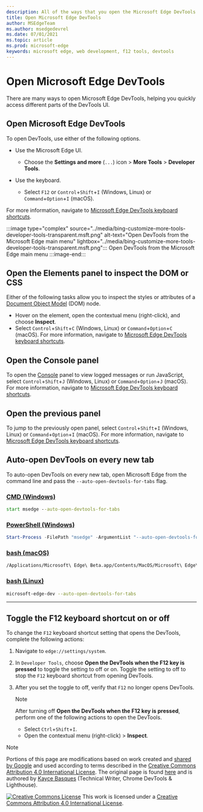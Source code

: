 ```yaml
---
description: All of the ways that you open the Microsoft Edge DevTools.
title: Open Microsoft Edge DevTools
author: MSEdgeTeam
ms.author: msedgedevrel
ms.date: 07/01/2021
ms.topic: article
ms.prod: microsoft-edge
keywords: microsoft edge, web development, f12 tools, devtools
---
```

<!-- Copyright Kayce Basques

   Licensed under the Apache License, Version 2.0 (the "License");
   you may not use this file except in compliance with the License.
   You may obtain a copy of the License at

       https://www.apache.org/licenses/LICENSE-2.0

   Unless required by applicable law or agreed to in writing, software
   distributed under the License is distributed on an "AS IS" BASIS,
   WITHOUT WARRANTIES OR CONDITIONS OF ANY KIND, either express or implied.
   See the License for the specific language governing permissions and
   limitations under the License. -->
# Open Microsoft Edge DevTools

There are many ways to open Microsoft Edge DevTools, helping you quickly access different parts of the DevTools UI.


<!-- ====================================================================== -->
## Open Microsoft Edge DevTools

To open DevTools, use either of the following options.

*   Use the Microsoft Edge UI.
    *  Choose the **Settings and more** (`...`) icon >  **More Tools** >  **Developer Tools**.

*   Use the keyboard.
    *   Select `F12` or `Control`+`Shift`+`I` (Windows, Linux) or `Command`+`Option`+`I` (macOS).

For more information, navigate to [Microsoft Edge DevTools keyboard shortcuts][DevtoolsShortcutsIndex].

:::image type="complex" source="../media/bing-customize-more-tools-developer-tools-transparent.msft.png" alt-text="Open DevTools from the Microsoft Edge main menu" lightbox="../media/bing-customize-more-tools-developer-tools-transparent.msft.png":::
   Open DevTools from the Microsoft Edge main menu
:::image-end:::


<!-- ====================================================================== -->
## Open the Elements panel to inspect the DOM or CSS

Either of the following tasks allow you to inspect the styles or attributes of a [Document Object Model](https://developer.mozilla.org/en-US/docs/Web/API/Document_Object_Model) (DOM) node.

*   Hover on the element, open the contextual menu (right-click), and choose **Inspect**.
*   Select `Control`+`Shift`+`C` (Windows, Linux) or `Command`+`Option`+`C` (macOS). For more information, navigate to [Microsoft Edge DevTools keyboard shortcuts][DevtoolsShortcutsIndex].

<!-- :::image type="complex" source="../media/bing-right-click-inspect.msft.png" alt-text="The Inspect option" lightbox="../media/bing-right-click-inspect.msft.png":::
   The **Inspect** option
:::image-end:::  -->

<!--Navigate to [Get Started With Viewing And Changing CSS][GetStartedCSS].  -->


<!-- ====================================================================== -->
## Open the Console panel

To open the [Console][DevtoolsConsoleIndex] panel to view logged messages or run JavaScript, select `Control`+`Shift`+`J` (Windows, Linux) or `Command`+`Option`+`J` (macOS). For more information, navigate to [Microsoft Edge DevTools keyboard shortcuts][DevtoolsShortcutsIndex].

<!--Navigate to [Get Started With The Console][ConsoleGetStarted].  -->


<!-- ====================================================================== -->
## Open the previous panel

To jump to the previously open panel, select `Control`+`Shift`+`I` (Windows, Linux) or `Command`+`Option`+`I` (macOS).  For more information, navigate to [Microsoft Edge DevTools keyboard shortcuts][DevtoolsShortcutsIndex].


<!-- ====================================================================== -->
## Auto-open DevTools on every new tab

To auto-open DevTools on every new tab, open Microsoft Edge from the command line and pass the `--auto-open-devtools-for-tabs` flag.

### [CMD (Windows)](#tab/cmd-Windows/)

<a id="auto-open-devtools-command-line"></a>

```cmd
start msedge --auto-open-devtools-for-tabs
```

### [PowerShell (Windows)](#tab/powershell-Windows/)

<a id="auto-open-devtools-command-line"></a>

```powershell
Start-Process -FilePath "msedge" -ArgumentList "--auto-open-devtools-for-tabs"
```

### [bash (macOS)](#tab/bash-macos/)

<a id="auto-open-devtools-command-line"></a>

```bash
/Applications/Microsoft\ Edge\ Beta.app/Contents/MacOS/Microsoft\ Edge\ Beta --auto-open-devtools-for-tabs
```

### [bash (Linux)](#tab/bash-linux/)

<a id="auto-open-devtools-command-line"></a>

```bash
microsoft-edge-dev --auto-open-devtools-for-tabs
```

* * *


<!-- ====================================================================== -->
## Toggle the F12 keyboard shortcut on or off

To change the `F12` keyboard shortcut setting that opens the DevTools, complete the following actions:

1.  Navigate to `edge://settings/system`.
1.  In `Developer Tools`, choose **Open the DevTools when the F12 key is pressed** to toggle the setting to off or on. Toggle the setting to off to stop the `F12` keyboard shortcut from opening DevTools.
1.  After you set the toggle to off, verify that `F12` no longer opens DevTools.

    > [!NOTE]
    > After turning off **Open the DevTools when the F12 key is pressed**, perform one of the following actions to open the DevTools.
    >
    > *   Select `Ctrl`+`Shift`+`I`.
    > *   Open the contextual menu (right-click) > **Inspect**.


<!-- ====================================================================== -->
<!-- links -->
[DevtoolsConsoleIndex]: ../console/index.md "Console Overview | Microsoft Docs"
[DevtoolsShortcutsIndex]: ../shortcuts/index.md "Microsoft Edge DevTools keyboard shortcuts | Microsoft Docs"
<!--[ConsoleGetStarted]: /microsoft-edge/devtools-guide-chromium/console/get-started ""  -->
<!--[GetStartedCSS]: /microsoft-edge/devtools-guide-chromium/css "CSS"  -->


<!-- ====================================================================== -->
> [!NOTE]
> Portions of this page are modifications based on work created and [shared by Google][GoogleSitePolicies] and used according to terms described in the [Creative Commons Attribution 4.0 International License][CCA4IL].
> The original page is found [here](https://developers.google.com/web/tools/chrome-devtools/open) and is authored by [Kayce Basques][KayceBasques] \(Technical Writer, Chrome DevTools \& Lighthouse\).

[![Creative Commons License][CCby4Image]][CCA4IL]
This work is licensed under a [Creative Commons Attribution 4.0 International License][CCA4IL].

[CCA4IL]: https://creativecommons.org/licenses/by/4.0
[CCby4Image]: https://i.creativecommons.org/l/by/4.0/88x31.png
[GoogleSitePolicies]: https://developers.google.com/terms/site-policies
[KayceBasques]: https://developers.google.com/web/resources/contributors#kayce-basques
